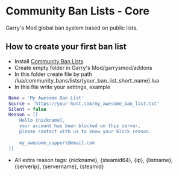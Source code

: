 # Community Ban Lists - Core
 Garry's Mod global ban system based on public lists.

## How to create your first ban list
- Install [Community Ban Lists](https://github.com/Pika-Software/gmod_community_ban_lists)
- Create empty folder in Garry's Mod/garrysmod/addons
- In this folder create file by path /lua/community_bans/lists/{your_ban_list_short_name}.lua
- In this file write your settings, example
```lua
 Name = 'My Awesome Ban List'
 Source = 'https://your-host.com/my_awesome_ban_list.txt'
 Silent = false
 Reason = [[
     Hello {nickname},
     your account has been blocked on this server,
     please contact with us to know your block reason.
    
     my_awesome_support@email.com
 ]]
```
- All extra reason tags: {nickname}, {steamid64}, {ip}, {listname}, {serverip}, {servername}, {steamid}
